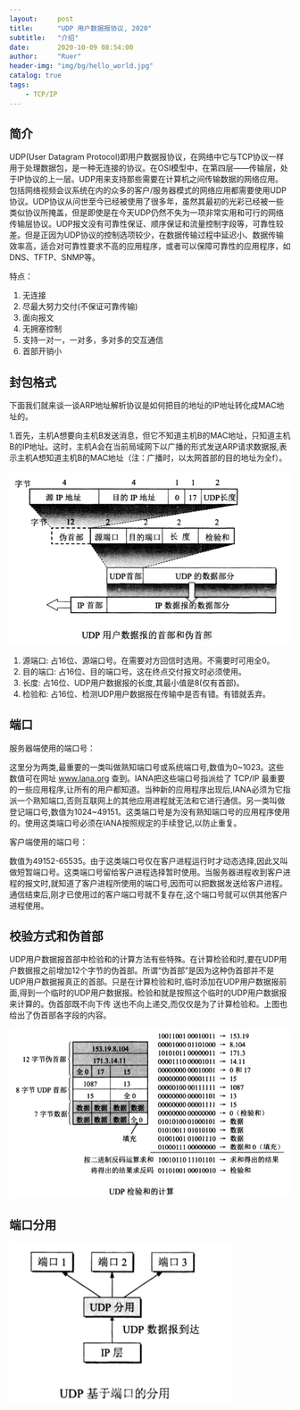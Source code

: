 ```yaml
---
layout:     post
title:      "UDP 用户数据报协议, 2020"
subtitle:   "介绍"
date:       2020-10-09 08:54:00
author:     "Ruer"
header-img: "img/bg/hello_world.jpg"
catalog: true
tags:
    - TCP/IP
---
```


## 简介

 UDP(User Datagram Protocol)即用户数据报协议，在网络中它与TCP协议一样用于处理数据包，是一种无连接的协议。在OSI模型中，在第四层——传输层，处于IP协议的上一层。UDP用来支持那些需要在计算机之间传输数据的网络应用。包括网络视频会议系统在内的众多的客户/服务器模式的网络应用都需要使用UDP协议。UDP协议从问世至今已经被使用了很多年，虽然其最初的光彩已经被一些类似协议所掩盖，但是即使是在今天UDP仍然不失为一项非常实用和可行的网络传输层协议。UDP报文没有可靠性保证、顺序保证和流量控制字段等，可靠性较差。但是正因为UDP协议的控制选项较少，在数据传输过程中延迟小、数据传输效率高，适合对可靠性要求不高的应用程序，或者可以保障可靠性的应用程序，如DNS、TFTP、SNMP等。

特点：

1. 无连接
2. 尽最大努力交付(不保证可靠传输)
3. 面向报文
4. 无拥塞控制
5. 支持一对一，一对多，多对多的交互通信
6. 首部开销小

## 封包格式

下面我们就来谈一谈ARP地址解析协议是如何把目的地址的IP地址转化成MAC地址的。 

1.首先，主机A想要向主机B发送消息，但它不知道主机B的MAC地址，只知道主机B的IP地址。这时，主机A会在当前局域网下以广播的形式发送ARP请求数据报,表示主机A想知道主机B的MAC地址（注：广播时，以太网首部的目的地址为全f）。 

![1](/img/TCP&IP/UDP封包格式.png)

1. 源端口: 占16位、源端口号。在需要对方回信时选用。不需要时可用全0。
2. 目的端口: 占16位、目的端口号。这在终点交付报文时必须使用。
3. 长度: 占16位、UDP用户数据报的长度,其最小值是8(仅有首部)。
4. 检验和: 占16位、检测UDP用户数据报在传输中是否有错。有错就丢弃。

## 端口

服务器端使用的端口号：

这里分为两类,最重要的一类叫做熟知端口号或系统端口号,数值为0~1023。这些数值可在网址 www.lana.org 查到。IANA把这些端口号指派给了 TCP/IP 最重要的一些应用程序,让所有的用户都知道。当种新的应用程序出现后,IANA必须为它指派一个熟知端口,否则互联网上的其他应用进程就无法和它进行通信。另一类叫做登记端口号,数值为1024~49151。这类端口号是为没有熟知端口号的应用程序使用的。使用这类端口号必须在IANA按照规定的手续登记,以防止重复。

客户端使用的端口号：

数值为49152-65535。由于这类端口号仅在客户进程运行时才动态选择,因此又叫做短暂端口号。这类端口号留给客户进程选择暂时使用。当服务器进程收到客户进程的报文时,就知道了客户进程所使用的端口号,因而可以把数据发送给客户进程。通信结束后,刚才已使用过的客户端口号就不复存在,这个端口号就可以供其他客户进程使用。

## 校验方式和伪首部

UDP用户数据报首部中检验和的计算方法有些特殊。在计算检验和时,要在UDP用户数据报之前增加12个字节的伪首部。所谓“伪首部”是因为这种伪首部并不是UDP用户数据报真正的首部。只是在计算检验和时,临时添加在UDP用户数据报前面,得到一个临时的UDP用户数据报。检验和就是按照这个临时的UDP用户数据报来计算的。伪首部既不向下传 送也不向上递交,而仅仅是为了计算检验和。上图也给出了伪首部各字段的内容。

![2](/img/TCP&IP/UDP检验和的计算.png)

## 端口分用

![3](/img/TCP&IP/UDP端口分用.png)